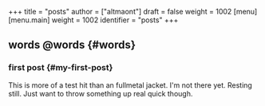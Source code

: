 +++
title = "posts"
author = ["altmaont"]
draft = false
weight = 1002
[menu]
  [menu.main]
    weight = 1002
    identifier = "posts"
+++

## words <span class="tag"><span class="_words">@words</span></span> {#words}


### first post {#my-first-post}

This is more of a test hit than an fullmetal jacket. I'm not there yet. Resting still. Just want to throw something up real quick though.
